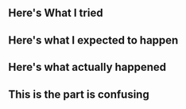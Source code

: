 ## Here's What I tried

## Here's what I expected to happen

## Here's what actually happened

## This is the part is confusing